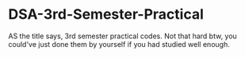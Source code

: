 # DSA-3rd-Semester-Practical
AS the title says, 3rd semester practical codes.
Not that hard btw, you could've just done them by yourself if you had studied well enough.
